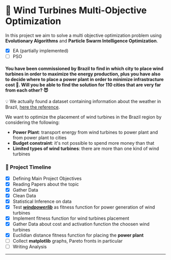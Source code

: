 # 🎏 Wind Turbines Multi-Objective Optimization
In this project we aim to solve a multi objective optimization problem using **Evolutionary Algorithms** and **Particle Swarm Intelligence Optimization**.
- [x] EA (partially implemented)
- [ ] PSO

#### You have been commissioned by Brazil to find in which city to place wind turbines in order to maximize the **energy production**, plus you have also to decide where to place a **power plant** in order to minimize infrastracture cost 🤯. Will you be able to find the solution for **110 cities** that are very far from each other? 😈

💡 We actually found a dataset containing information about the weather in Brazil, [here the reference](https://www.kaggle.com/PROPPG-PPG/hourly-weather-surface-brazil-southeast-region).

We want to optimize the placement of wind turbines in the Brazil region by considering the following:
- **Power Plant**: transport energy from wind turbines to power plant and from power plant to cities
- **Budget constraint**: it's not possible to spend more money than that
- **Limited types of wind turbines**: there are more than one kind of wind turbines

### 🚀 Project Timeline
- [x] Defining Main Project Objectives
- [x] Reading Papers about the topic
- [x] Gather Data
- [x] Clean Data
- [x] Statistical Inference on data
- [x] Test [***windpowerlib***](https://github.com/wind-python/windpowerlib) as fitness function for power generation of wind turbines
- [x] Implement fitness function for wind turbines placement
- [x] Gather Data about cost and activation function the choosen wind turbines
- [x] Euclidian distance fitness function for placing the **power plant**
- [ ] Collect **matplotlib** graphs, Pareto fronts in particular
- [ ] Writing Analysis

___

